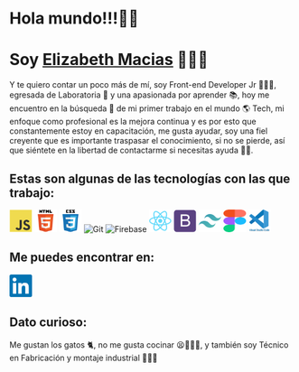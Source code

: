 <div>
  <h1> Hola mundo!!!👋🏻</h1>
  <h1>Soy <a href="https://elizabethmaciassandoval.github.io/Portafolio/">Elizabeth Macias</a> 🙋🏻‍♀️</h1>
  <p>
    Y te quiero contar un poco más de mí, soy Front-end Developer Jr 👩🏻‍💻, egresada de Laboratoria 💛 y una apasionada por aprender 📚, hoy me encuentro en la búsqueda 🔎 de mi primer trabajo en el mundo 🌎 Tech, mi enfoque como profesional es la mejora continua y es por esto que constantemente estoy en capacitación, me gusta ayudar, soy una fiel creyente que es importante traspasar el conocimiento, si no se pierde, así que siéntete en la libertad de contactarme si necesitas ayuda 🤝🏻.
  </p>

  <h2>Estas son algunas de las tecnologías con las que trabajo:</h2>
  <img src="https://raw.githubusercontent.com/devicons/devicon/master/icons/javascript/javascript-original.svg" alt="JavaScript" height="40" width="40">
  <img src="https://raw.githubusercontent.com/devicons/devicon/master/icons/html5/html5-original-wordmark.svg" alt="HTML" height="40" width="40">
  <img src="https://raw.githubusercontent.com/devicons/devicon/master/icons/css3/css3-original-wordmark.svg" alt="CSS" height="40" width="40">
  <img src="https://www.vectorlogo.zone/logos/git-scm/git-scm-icon.svg" alt="Git" height="40" width="40">
  <img src="https://www.vectorlogo.zone/logos/firebase/firebase-icon.svg" alt="Firebase" height="40" width="40">
  <img src="react.svg" alt="React" height="40" width="40">
  <img src="bootstrap.svg" alt="Bootstrap" height="40" width="40">
  <img src="tailwindcss-icon.svg" alt="TailwindCSS" height="40" width="40">
  <img src="figma-1.svg" alt="Figma" height="40" width="40">
  <img src="vscode-original-wordmark.svg" alt="VSCode" height="40" width="40">
  <h2>Me puedes encontrar en:</h2>
  <a href="https://www.linkedin.com/in/elizabeth-alejandra-macias-sandoval/"><img src="linkedin.png" alt="Linkedin" height="40" width="40"></a>

  <h2>Dato curioso:</h2>
  <p>Me gustan los gatos 🐈, no me gusta cocinar 😫👩🏻‍🍳, y también soy Técnico en Fabricación y montaje industrial 👩🏻‍🏭</p>
</div>
